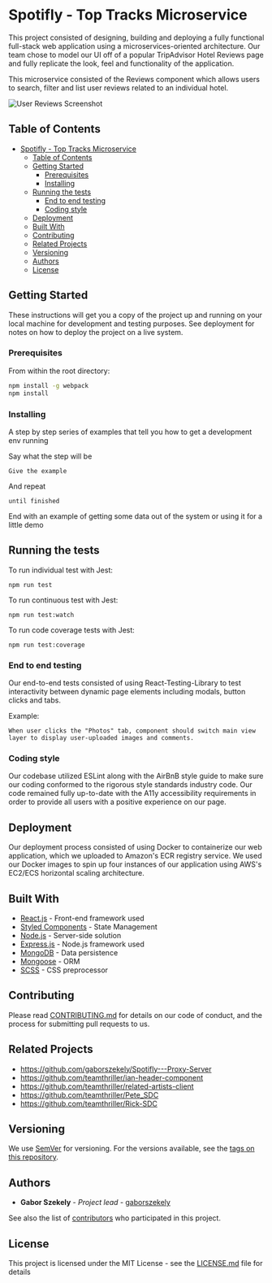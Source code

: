 # Spotifly - Top Tracks Microservice

This project consisted of designing, building and deploying a fully functional full-stack web application using a microservices-oriented architecture. Our team chose to model our UI off of a popular TripAdvisor Hotel Reviews page and fully replicate the look, feel and functionality of the application.

This microservice consisted of the Reviews component which allows users to search, filter and list user reviews related to an individual hotel.

![User Reviews Screenshot](screenshots/reviews.png)

## Table of Contents

- [Spotifly - Top Tracks Microservice](#spotifly---top-tracks-microservice)
  - [Table of Contents](#table-of-contents)
  - [Getting Started](#getting-started)
    - [Prerequisites](#prerequisites)
    - [Installing](#installing)
  - [Running the tests](#running-the-tests)
    - [End to end testing](#end-to-end-testing)
    - [Coding style](#coding-style)
  - [Deployment](#deployment)
  - [Built With](#built-with)
  - [Contributing](#contributing)
  - [Related Projects](#related-projects)
  - [Versioning](#versioning)
  - [Authors](#authors)
  - [License](#license)

## Getting Started

These instructions will get you a copy of the project up and running on your local machine for development and testing purposes. See deployment for notes on how to deploy the project on a live system.

### Prerequisites

From within the root directory:

```sh
npm install -g webpack
npm install
```

### Installing

A step by step series of examples that tell you how to get a development env running

Say what the step will be

```
Give the example
```

And repeat

```
until finished
```

End with an example of getting some data out of the system or using it for a little demo

## Running the tests

To run individual test with Jest:
```
npm run test
```

To run continuous test with Jest:
```
npm run test:watch
```

To run code coverage tests with Jest:
```
npm run test:coverage
```

### End to end testing

Our end-to-end tests consisted of using React-Testing-Library to test interactivity between dynamic page elements including modals, button clicks and tabs.

Example:
```
When user clicks the "Photos" tab, component should switch main view layer to display user-uploaded images and comments.
```

### Coding style

Our codebase utilized ESLint along with the AirBnB style guide to make sure our coding conformed to the rigorous style standards industry code. Our code remained fully up-to-date with the A11y accessibility requirements in order to provide all users with a positive experience on our page.

## Deployment

Our deployment process consisted of using Docker to containerize our web application, which we uploaded to Amazon's ECR registry service. We used our Docker images to spin up four instances of our application using AWS's EC2/ECS horizontal scaling architecture.

## Built With

* [React.js](https://reactjs.org) - Front-end framework used
* [Styled Components](https://reactjs.org/docs/context.html) - State Management
* [Node.js](https://nodejs.org/en/) - Server-side solution
* [Express.js](https://expressjs.com/) - Node.js framework used
* [MongoDB](https://www.mongodb.com/) - Data persistence
* [Mongoose](https://mongoosejs.com/) - ORM
* [SCSS](https://sass-lang.com/) - CSS preprocessor

## Contributing

Please read [CONTRIBUTING.md](https://gist.github.com/PurpleBooth/b24679402957c63ec426) for details on our code of conduct, and the process for submitting pull requests to us.

## Related Projects

  - https://github.com/gaborszekely/Spotifly---Proxy-Server
  - https://github.com/teamthriller/ian-header-component
  - https://github.com/teamthriller/related-artists-client
  - https://github.com/teamthriller/Pete_SDC
  - https://github.com/teamthriller/Rick-SDC

## Versioning

We use [SemVer](http://semver.org/) for versioning. For the versions available, see the [tags on this repository](https://github.com/your/project/tags). 

## Authors

* **Gabor Szekely** - *Project lead* - [gaborszekely](https://github.com/gaborszekely)

See also the list of [contributors](https://github.com/your/project/contributors) who participated in this project.

## License

This project is licensed under the MIT License - see the [LICENSE.md](LICENSE.md) file for details
